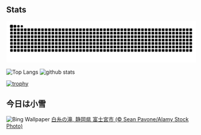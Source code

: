 ## Stats
<picture>
  <source media="(prefers-color-scheme: dark)" srcset="https://raw.githubusercontent.com/ba230t/ba230t/output/github-contribution-grid-snake-dark.svg">
  <source media="(prefers-color-scheme: light)" srcset="https://raw.githubusercontent.com/ba230t/ba230t/output/github-contribution-grid-snake.svg">
  <img alt="github contribution grid snake animation" src="https://raw.githubusercontent.com/ba230t/ba230t/output/github-contribution-grid-snake.svg">
</picture>

<p align="left">
  <img alt="Top Langs" height="150px" src="https://github-readme-stats.vercel.app/api/top-langs/?username=ba230t&layout=compact&theme=transparent" />
  <img alt="github stats" height="150px" src="https://github-readme-stats.vercel.app/api?username=ba230t&theme=transparent" />
</p>

[![trophy](https://github-profile-trophy.vercel.app/?username=ba230t&theme=transparent&column=7)](https://github.com/ryo-ma/github-profile-trophy)


<!-- Bing Wallpaper Start -->
## 今日は小雪
![Bing Wallpaper](https://www.bing.com/th?id=OHR.Xiaoxue2024_JA-JP4930643570_1920x1080.jpg&rf=LaDigue_1920x1080.jpg&pid=hp)
[白糸の滝, 静岡県 富士宮市 (© Sean Pavone/Alamy Stock Photo)](https://www.bing.com/search?q=%E7%99%BD%E7%B3%B8%E3%81%AE%E6%BB%9D+%E9%9D%99%E5%B2%A1%E7%9C%8C&form=hpcapt&filters=HpDate%3a%2220241121_1500%22)
<!-- Bing Wallpaper End -->
